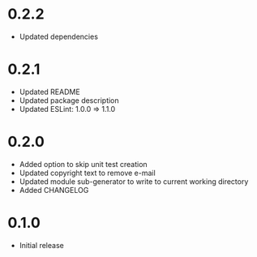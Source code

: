 # 0.2.2

* Updated dependencies

# 0.2.1

* Updated README
* Updated package description
* Updated ESLint: 1.0.0 => 1.1.0

# 0.2.0

* Added option to skip unit test creation
* Updated copyright text to remove e-mail
* Updated module sub-generator to write to current working directory
* Added CHANGELOG

# 0.1.0

* Initial release
